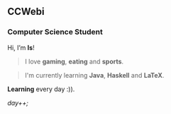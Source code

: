 ## CCWebi

### Computer Science Student


Hi, I’m **Is**! 

> I love **gaming**, **eating** and **sports**.

> I'm currently learning **Java**, **Haskell** and **LaTeX**.

**Learning** every day :)).

_day++;_



<!---
[![Top Langs](https://github-readme-stats.vercel.app/api/top-langs/?username=CCWebi&layout=compact)](https://github.com/CCWebi/github-readme-stats)
-->
